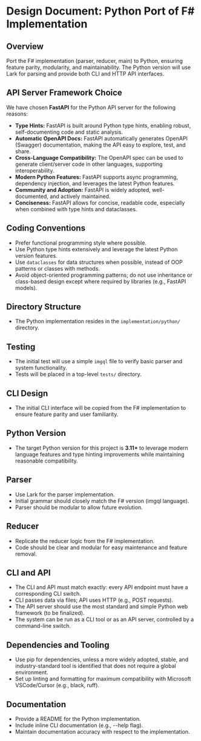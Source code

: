 # Design Document: Python Port of F# Implementation

## Overview

Port the F# implementation (parser, reducer, main) to Python, ensuring feature parity, modularity, and maintainability. The Python version will use Lark for parsing and provide both CLI and HTTP API interfaces.

## API Server Framework Choice

We have chosen **FastAPI** for the Python API server for the following reasons:

- **Type Hints:** FastAPI is built around Python type hints, enabling robust, self-documenting code and static analysis.
- **Automatic OpenAPI Docs:** FastAPI automatically generates OpenAPI (Swagger) documentation, making the API easy to explore, test, and share.
- **Cross-Language Compatibility:** The OpenAPI spec can be used to generate client/server code in other languages, supporting interoperability.
- **Modern Python Features:** FastAPI supports async programming, dependency injection, and leverages the latest Python features.
- **Community and Adoption:** FastAPI is widely adopted, well-documented, and actively maintained.
- **Conciseness:** FastAPI allows for concise, readable code, especially when combined with type hints and dataclasses.

## Coding Conventions

- Prefer functional programming style where possible.
- Use Python type hints extensively and leverage the latest Python version features.
- Use `dataclasses` for data structures when possible, instead of OOP patterns or classes with methods.
- Avoid object-oriented programming patterns; do not use inheritance or class-based design except where required by libraries (e.g., FastAPI models).

## Directory Structure

- The Python implementation resides in the `implementation/python/` directory.

## Testing

- The initial test will use a simple `imgql` file to verify basic parser and system functionality.
- Tests will be placed in a top-level `tests/` directory.

## CLI Design

- The initial CLI interface will be copied from the F# implementation to ensure feature parity and user familiarity.

## Python Version

- The target Python version for this project is **3.11+** to leverage modern language features and type hinting improvements while maintaining reasonable compatibility.

## Parser

- Use Lark for the parser implementation.
- Initial grammar should closely match the F# version (imgql language).
- Parser should be modular to allow future evolution.

## Reducer

- Replicate the reducer logic from the F# implementation.
- Code should be clear and modular for easy maintenance and feature removal.

## CLI and API

- The CLI and API must match exactly: every API endpoint must have a corresponding CLI switch.
- CLI passes data via files; API uses HTTP (e.g., POST requests).
- The API server should use the most standard and simple Python web framework (to be finalized).
- The system can be run as a CLI tool or as an API server, controlled by a command-line switch.

## Dependencies and Tooling

- Use pip for dependencies, unless a more widely adopted, stable, and industry-standard tool is identified that does not require a global environment.
- Set up linting and formatting for maximum compatibility with Microsoft VSCode/Cursor (e.g., black, ruff).

## Documentation

- Provide a README for the Python implementation.
- Include inline CLI documentation (e.g., --help flag).
- Maintain documentation accuracy with respect to the implementation.
